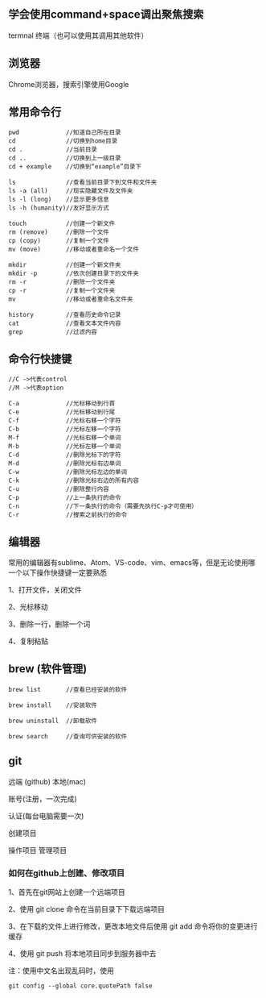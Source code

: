 ## 学会使用command+space调出聚焦搜索
termnal 终端（也可以使用其调用其他软件）

## 浏览器
Chrome浏览器，搜索引擎使用Google

## 常用命令行
```
pwd             //知道自己所在目录
cd              //切换到home目录
cd .            //当前目录
cd ..           //切换到上一级目录
cd + example    //切换到“example”目录下

ls              //查看当前目录下到文件和文件夹
ls -a (all)     //现实隐藏文件及文件夹
ls -l (long)    //显示更多信息
ls -h (humanity)//友好显示方式

touch           //创建一个新文件
rm (remove)     //删除一个文件
cp (copy)       //复制一个文件
mv (move)       //移动或者重命名一个文件

mkdir           //创建一个新文件夹
mkdir -p        //依次创建目录下的文件夹
rm -r           //删除一个文件夹
cp -r           //复制一个文件夹
mv              //移动或者重命名文件夹

history         //查看历史命令记录
cat             //查看文本文件内容
grep            //过滤内容

```
## 命令行快捷键
```
//C ->代表control
//M ->代表option

C-a             //光标移动到行首
C-e             //光标移动到行尾
C-f             //光标右移一个字符
C-b             //光标左移一个字符
M-f             //光标右移一个单词
M-b             //光标左移一个单词
C-d             //删除光标下的字符
M-d             //删除光标右边单词
C-w             //删除光标左边的单词
C-k             //删除光标右边的所有内容
C-u             //删除整行内容
C-p             //上一条执行的命令
C-n             //下一条执行的命令（需要先执行C-p才可使用）
C-r             //搜索之前执行的命令

```

## 编辑器
常用的编辑器有sublime、Atom、VS-code、vim、emacs等，但是无论使用哪一个以下操作快捷键一定要熟悉

1、打开文件，关闭文件

2、光标移动

3、删除一行，删除一个词

4、复制粘贴

## brew (软件管理)
```
brew list       //查看已经安装的软件

brew install    //安装软件

brew uninstall  //卸载软件

brew search     //查询可供安装的软件
```

## git
远端 (github) 本地(mac)

账号(注册，一次完成)

认证(每台电脑需要一次)

创建项目

操作项目 管理项目

### 如何在github上创建、修改项目
1、首先在git网站上创建一个远端项目

2、使用 git clone 命令在当前目录下下载远端项目

3、在下载的文件上进行修改，更改本地文件后使用 git add 命令将你的变更进行缓存

4、使用 git push 将本地项目同步到服务器中去


注：使用中文名出现乱码时，使用
```
git config --global core.quotePath false
```




